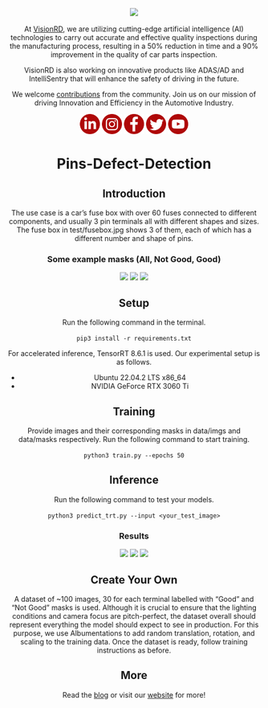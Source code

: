 <p align="center">
  <img width="700" src="https://github.com/visionrd-ai/.github/assets/145563962/79a92550-c2e4-49f3-8229-bfe6545e54ea"></a>
</p>


<div align="center">


At [VisionRD](https://visionrdai.com/), we are utilizing cutting-edge artificial intelligence (AI) technologies to carry out accurate and effective quality inspections during the manufacturing process, resulting in a 50% reduction in time and a 90% improvement in the quality of car parts inspection.

VisionRD is also working on innovative products like ADAS/AD and IntelliSentry that will enhance the safety of driving in the future.

We welcome [contributions](https://github.com/visionrd-ai/Pins-Defect-Detection) from the community.
Join us on our mission of driving Innovation and Efficiency in the Automotive Industry.

[<img alt="alt_text" width="40px" src="utils/Linkedin.png" />](https://www.linkedin.com/company/visionrd-ai/)
[<img alt="alt_text" width="40px" src="utils/Instagram.png" />](https://www.instagram.com/visionrdai/)
[<img alt="alt_text" width="40px" src="utils/Facebook.png" />](https://www.facebook.com/visionrdai/)
[<img alt="alt_text" width="40px" src="utils/Twitter.png" />](https://twitter.com/Visionrd_ai/)
[<img alt="alt_text" width="40px" src="utils/YouTube.png" />](https://www.youtube.com/@Visionrdai/)

# Pins-Defect-Detection

## Introduction
The use case is a car’s fuse box with over 60 fuses connected to different components, and usually 3 pin terminals all with different shapes and sizes. The fuse box in test/fusebox.jpg shows 3 of them, each of which has a different number and shape of pins.


### Some example masks (All, Not Good, Good)

<p align="center">
  <img src="https://github.com/visionrd-ai/Pins-Defect-Detection/assets/87422803/8414860f-e932-4d3f-ae4e-5ce27b28718b" />
  <img src="https://github.com/visionrd-ai/Pins-Defect-Detection/assets/87422803/41433d96-1557-4a70-b891-ceb7792e685f" />
  <img src="https://github.com/visionrd-ai/Pins-Defect-Detection/assets/87422803/3bb7976f-19ea-45f9-a6a3-8ba2609e9460" />
</p>

## Setup

Run the following command in the terminal.

```pip3 install -r requirements.txt```

For accelerated inference, TensorRT 8.6.1 is used. Our experimental setup is as follows.
  - Ubuntu 22.04.2 LTS x86_64
  - NVIDIA GeForce RTX 3060 Ti

## Training

Provide images and their corresponding masks in data/imgs and data/masks respectively. Run the following command to start training.

```python3 train.py --epochs 50```

## Inference

Run the following command to test your models.

```python3 predict_trt.py --input <your_test_image>```

### Results

<p align="center">
  <img src="https://github.com/visionrd-ai/Pins-Defect-Detection/assets/87422803/61282665-7290-4362-8a47-9361509bd31f" />
  <img src="https://github.com/visionrd-ai/Pins-Defect-Detection/assets/87422803/d85eb42e-eaaf-4eff-8c65-e9cf5e8c16ae" />
  <img src="https://github.com/visionrd-ai/Pins-Defect-Detection/assets/87422803/feef03a8-3eb8-4d74-ad3d-285f4973e7f3" />
</p>


## Create Your Own
A dataset of ~100 images, 30 for each terminal labelled with “Good” and “Not Good” masks is used. Although it is crucial to ensure that the lighting conditions and camera focus are pitch-perfect, the dataset overall should represent everything the model should expect to see in production. For this purpose, we use Albumentations to add random translation, rotation, and scaling to the training data. Once the dataset is ready, follow training instructions as before.

## More
Read the [blog](https://visionrdai.com/home/blog/13) or visit our [website](https://visionrdai.com/) for more!
